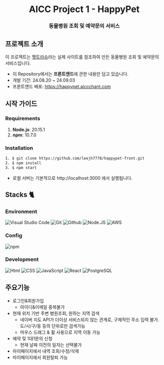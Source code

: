 <h1 align="center">AICC Project 1 - HappyPet </h1>
<h3 align="center">동물병원 조회 및 예약문의 서비스</h3>

## 프로젝트 소개

이 프로젝트는 [펫트라슈](https://www.petraschu.com/)라는 실제 사이트를 참조하여 만든 동물병원 조회 및 예약문의 서비스입니다.

- 이 Repository에서는 **프론트엔드**에 관한 내용만 담고 있습니다.
- 개발 기간: 24.08.20 ~ 24.09.03
- 프론트엔드 배포: <https://happypet.aiccchant.com>

## 시작 가이드

### Requirements

1. **Node.js**: 20.15.1
2. **npm**: 10.7.0

### Installation

```bash
1. $ git clone https://github.com/leejh7778/happypet-front.git
2. $ npm install
3. $ npm start
```

- 로컬 서버는 기본적으로 http://localhost:3000 에서 실행됩니다.

## Stacks 🐈


### Environment
![Visual Studio Code](https://img.shields.io/badge/Visual%20Studio%20Code-007ACC?style=for-the-badge&logo=Visual%20Studio%20Code&logoColor=white)
![Git](https://img.shields.io/badge/Git-F05032?style=for-the-badge&logo=Git&logoColor=white)
![Github](https://img.shields.io/badge/GitHub-181717?style=for-the-badge&logo=GitHub&logoColor=white)
![Node.JS](https://img.shields.io/badge/node.js-339933?style=for-the-badge&logo=Node.js&logoColor=white")
![AWS](https://img.shields.io/badge/amazonaws-232F3E?style=for-the-badge&logo=amazonaws&logoColor=white")

### Config
![npm](https://img.shields.io/badge/npm-CB3837?style=for-the-badge&logo=npm&logoColor=white)

### Development
![Html](https://img.shields.io/badge/html5-E34F26?style=for-the-badge&logo=html5&logoColor=white)
![CSS](https://img.shields.io/badge/css-1572B6?style=for-the-badge&logo=css3&logoColor=white")
![JavaScript](https://img.shields.io/badge/JavaScript-F7DF1E?style=for-the-badge&logo=Javascript&logoColor=white)
![React](https://img.shields.io/badge/React-20232A?style=for-the-badge&logo=react&logoColor=61DAFB)
![PostgreSQL](https://img.shields.io/badge/postgresql-4169e1?style=for-the-badge&logo=postgresql&logoColor=white)


## 주요기능

- 로그인&회원가입
  - 아이디&이메일 중복불가
- 현재 위치 기반 주변 병원조회, 원하는 지역 검색
  - 네이버 지도 API가 더이상 서비스되지 않는 관계로, 구체적인 주소 입력 불가. 도/시/구/동 등의 단위로만 검색가능
  - 마우스 드래그 & 휠 사용으로 지역 이동 가능
- 예약 및 1대1문의 신청
  - 현재 날짜 이전의 일자는 선택불가
- 마이페이지에서 내역 조회/수정/삭제
- 마이페이지에서 회원탈퇴 가능
